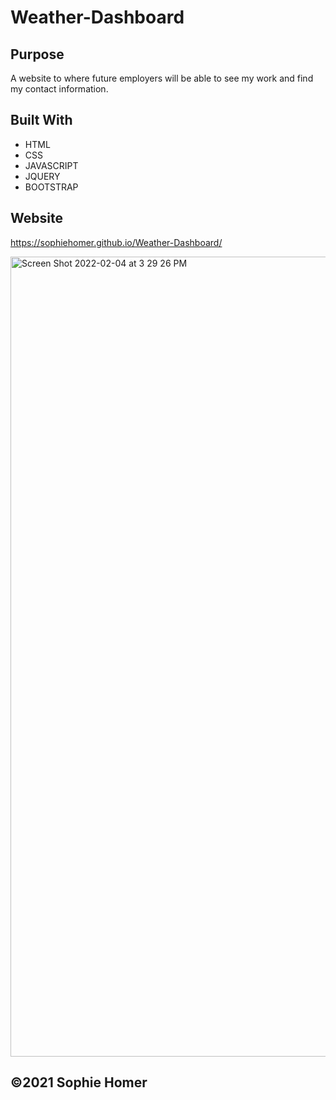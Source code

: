 # Weather-Dashboard

## Purpose
A website to where future employers will be able to see my work and find my contact information.

## Built With
* HTML
* CSS
* JAVASCRIPT
* JQUERY
* BOOTSTRAP

## Website
https://sophiehomer.github.io/Weather-Dashboard/

<img width="1280" alt="Screen Shot 2022-02-04 at 3 29 26 PM" src="https://user-images.githubusercontent.com/95515946/152616632-76646156-6948-4c4f-a02c-a4d9db38663c.png">


## ©️2021 Sophie Homer